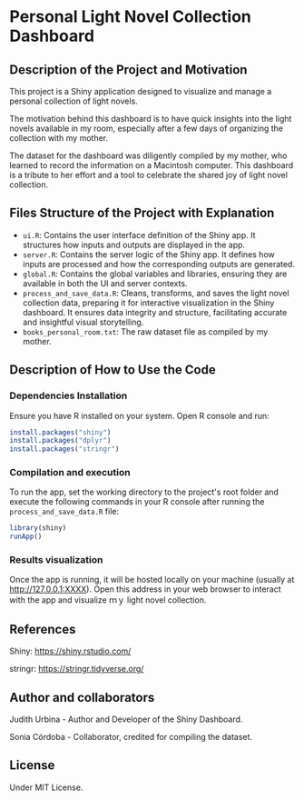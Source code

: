 # Personal Light Novel Collection Dashboard

## Description of the Project and Motivation
This project is a Shiny application designed to visualize and manage a personal collection of light novels.

The motivation behind this dashboard is to have quick insights into the light novels available in my room, especially after a few days of organizing the collection with my mother.

The dataset for the dashboard was diligently compiled by my mother, who learned to record the information on a Macintosh computer. This dashboard is a tribute to her effort and a tool to celebrate the shared joy of light novel collection.

## Files Structure of the Project with Explanation

- `ui.R`: Contains the user interface definition of the Shiny app. It structures how inputs and outputs are displayed in the app.
- `server.R`: Contains the server logic of the Shiny app. It defines how inputs are processed and how the corresponding outputs are generated.
- `global.R`: Contains the global variables and libraries, ensuring they are available in both the UI and server contexts.
- `process_and_save_data.R`: Cleans, transforms, and saves the light novel collection data, preparing it for interactive visualization in the Shiny dashboard. It ensures data integrity and structure, facilitating accurate and insightful visual storytelling.
- `books_personal_room.txt`: The raw dataset file as compiled by my mother.

## Description of How to Use the Code

### Dependencies Installation
Ensure you have R installed on your system. Open R console and run:

```R
install.packages("shiny")
install.packages("dplyr")
install.packages("stringr")
```

### Compilation and execution
To run the app, set the working directory to the project's root folder and execute the following commands in your R console after running the `process_and_save_data.R` file:

```R
library(shiny)
runApp()
```

### Results visualization

Once the app is running, it will be hosted locally on your machine (usually at http://127.0.0.1:XXXX). Open this address in your web browser to interact with the app and visualize ｍｙ light novel collection.

## References
Shiny: https://shiny.rstudio.com/

stringr: https://stringr.tidyverse.org/

## Author and collaborators
Judith Urbina - Author and Developer of the Shiny Dashboard.

Sonia Córdoba - Collaborator, credited for compiling the dataset.

## License

Under MIT License.


